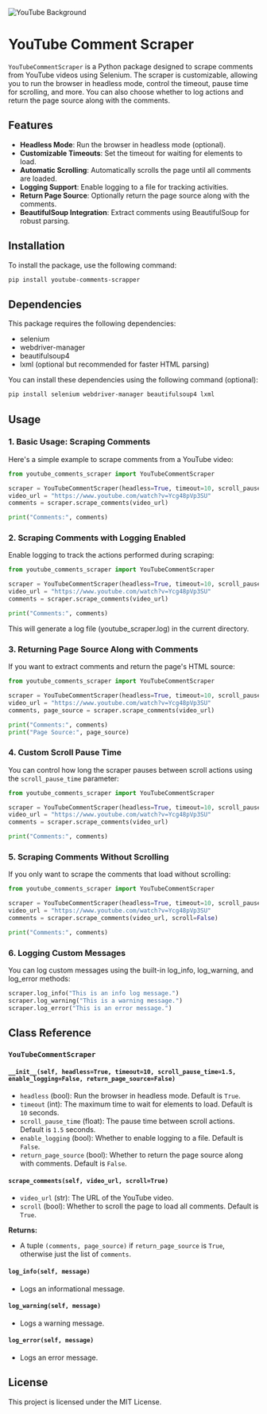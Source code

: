 ![YouTube Background](https://wallpapers.com/images/high/tilted-youtube-background-funqyvu7re0mtfil.webp)

# YouTube Comment Scraper

`YouTubeCommentScraper` is a Python package designed to scrape comments from YouTube videos using Selenium. The scraper is customizable, allowing you to run the browser in headless mode, control the timeout, pause time for scrolling, and more. You can also choose whether to log actions and return the page source along with the comments.

## Features

- **Headless Mode**: Run the browser in headless mode (optional).
- **Customizable Timeouts**: Set the timeout for waiting for elements to load.
- **Automatic Scrolling**: Automatically scrolls the page until all comments are loaded.
- **Logging Support**: Enable logging to a file for tracking activities.
- **Return Page Source**: Optionally return the page source along with the comments.
- **BeautifulSoup Integration**: Extract comments using BeautifulSoup for robust parsing.

## Installation

To install the package, use the following command:

```bash
pip install youtube-comments-scrapper
```

## Dependencies

This package requires the following dependencies:

- selenium
- webdriver-manager
- beautifulsoup4
- lxml (optional but recommended for faster HTML parsing)

You can install these dependencies using the following command (optional):

```bash
pip install selenium webdriver-manager beautifulsoup4 lxml
```

## Usage

### 1. Basic Usage: Scraping Comments

Here's a simple example to scrape comments from a YouTube video:

```python
from youtube_comments_scraper import YouTubeCommentScraper

scraper = YouTubeCommentScraper(headless=True, timeout=10, scroll_pause_time=1.5, enable_logging=False, return_page_source=False)
video_url = "https://www.youtube.com/watch?v=Ycg48pVp3SU"
comments = scraper.scrape_comments(video_url)

print("Comments:", comments)
```

### 2. Scraping Comments with Logging Enabled

Enable logging to track the actions performed during scraping:

```python
from youtube_comments_scraper import YouTubeCommentScraper

scraper = YouTubeCommentScraper(headless=True, timeout=10, scroll_pause_time=1.5, enable_logging=True, return_page_source=False)
video_url = "https://www.youtube.com/watch?v=Ycg48pVp3SU"
comments = scraper.scrape_comments(video_url)

print("Comments:", comments)
```

This will generate a log file (youtube_scraper.log) in the current directory.

### 3. Returning Page Source Along with Comments

If you want to extract comments and return the page's HTML source:

```python
from youtube_comments_scraper import YouTubeCommentScraper

scraper = YouTubeCommentScraper(headless=True, timeout=10, scroll_pause_time=1.5, enable_logging=False, return_page_source=True)
video_url = "https://www.youtube.com/watch?v=Ycg48pVp3SU"
comments, page_source = scraper.scrape_comments(video_url)

print("Comments:", comments)
print("Page Source:", page_source)
```

### 4. Custom Scroll Pause Time

You can control how long the scraper pauses between scroll actions using the `scroll_pause_time` parameter:

```python
from youtube_comments_scraper import YouTubeCommentScraper

scraper = YouTubeCommentScraper(headless=True, timeout=10, scroll_pause_time=2.0, enable_logging=False, return_page_source=False)
video_url = "https://www.youtube.com/watch?v=Ycg48pVp3SU"
comments = scraper.scrape_comments(video_url)

print("Comments:", comments)
```


### 5. Scraping Comments Without Scrolling

If you only want to scrape the comments that load without scrolling:

```python
from youtube_comments_scraper import YouTubeCommentScraper

scraper = YouTubeCommentScraper(headless=True, timeout=10, scroll_pause_time=1.5, enable_logging=False, return_page_source=False)
video_url = "https://www.youtube.com/watch?v=Ycg48pVp3SU"
comments = scraper.scrape_comments(video_url, scroll=False)

print("Comments:", comments)
```

### 6. Logging Custom Messages

You can log custom messages using the built-in log_info, log_warning, and log_error methods:

```python
scraper.log_info("This is an info log message.")
scraper.log_warning("This is a warning message.")
scraper.log_error("This is an error message.")
```

## Class Reference

### `YouTubeCommentScraper`

#### `__init__(self, headless=True, timeout=10, scroll_pause_time=1.5, enable_logging=False, return_page_source=False)`

- `headless` (bool): Run the browser in headless mode. Default is `True`.
- `timeout` (int): The maximum time to wait for elements to load. Default is `10` seconds.
- `scroll_pause_time` (float): The pause time between scroll actions. Default is `1.5` seconds.
- `enable_logging` (bool): Whether to enable logging to a file. Default is `False`.
- `return_page_source` (bool): Whether to return the page source along with comments. Default is `False`.

#### `scrape_comments(self, video_url, scroll=True)`

- `video_url` (str): The URL of the YouTube video.
- `scroll` (bool): Whether to scroll the page to load all comments. Default is `True`.

**Returns:**

- A tuple `(comments, page_source)` if `return_page_source` is `True`, otherwise just the list of `comments`.

#### `log_info(self, message)`

- Logs an informational message.

#### `log_warning(self, message)`

- Logs a warning message.

#### `log_error(self, message)`

- Logs an error message.



## License
This project is licensed under the MIT License.




